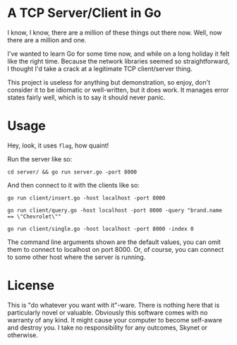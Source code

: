 # A TCP Server/Client in Go #

I know, I know, there are a million of these things out there now. Well, now
there are a million and one.

I've wanted to learn Go for some time now, and while on a long holiday it felt
like the right time. Because the network libraries seemed so straightforward, I
thought I'd take a crack at a legitimate TCP client/server thing.

This project is useless for anything but demonstration, so enjoy, don't consider
it to be idiomatic or well-written, but it does work. It manages error states
fairly well, which is to say it should never panic.

# Usage #

Hey, look, it uses `flag`, how quaint!

Run the server like so:

`cd server/ && go run server.go -port 8000`

And then connect to it with the clients like so:

`go run client/insert.go -host localhost -port 8000`

`go run client/query.go -host localhost -port 8000 -query "brand.name == \"Chevrolet\""`

`go run client/single.go -host localhost -port 8000 -index 0`

The command line arguments shown are the default values, you can omit them to
connect to localhost on port 8000. Or, of course, you can connect to some other
host where the server is running.

# License #

This is "do whatever you want with it"-ware. There is nothing here that is
particularly novel or valuable. Obviously this software comes with no warranty
of any kind. It might cause your computer to become self-aware and destroy
you. I take no responsibility for any outcomes, Skynet or otherwise.

